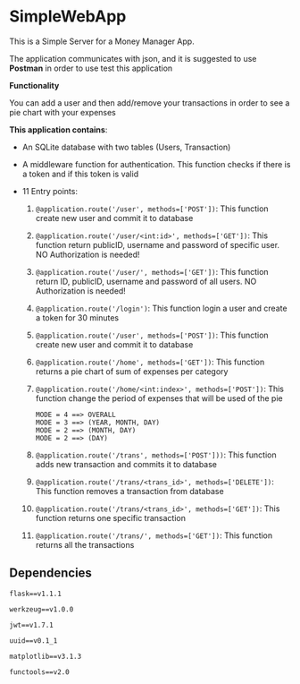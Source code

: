 # SimpleWebApp
This is a Simple Server for a Money Manager App.

The application communicates with json, and it is suggested to use __Postman__ in order to use test this application  


__Functionality__

You can add a user and then add/remove your transactions in order to see a pie chart with your expenses 



__This application contains__:

- An SQLite database with two tables (Users, Transaction)
- A middleware function for authentication. This function checks if there is a token and if this token is valid 
- 11 Entry points:

    1. ```@application.route('/user', methods=['POST'])```:
      This function create new user and commit it to database


    2. ```@application.route('/user/<int:id>', methods=['GET'])```:
        This function return publicID, username and password of specific user.
           NO Authorization is needed!

    3. ```@application.route('/user/', methods=['GET'])```: 
         This function return ID, publicID, username and password of all users.
          NO Authorization is needed!

    4. ```@application.route('/login')```: 
          This function login a user and create a token for 30 minutes

    5. ```@application.route('/user', methods=['POST'])```: 
          This function create new user and commit it to database

    6. ```@application.route('/home', methods=['GET'])```: 
          This function returns a pie chart of sum of expenses per category

    7. ```@application.route('/home/<int:index>', methods=['POST'])```:
          This function change the period of expenses that will be used of the pie

          ```
          MODE = 4 ==> OVERALL
          MODE = 3 ==> (YEAR, MONTH, DAY)
          MODE = 2 ==> (MONTH, DAY)
          MODE = 2 ==> (DAY)
          ```

    8. ```@application.route('/trans', methods=['POST']))```: 
          This function adds new transaction and commits it to database

    9. ```@application.route('/trans/<trans_id>', methods=['DELETE'])```:
          This function removes a transaction from database

    10. ```@application.route('/trans/<trans_id>', methods=['GET'])```: 
           This function returns one specific transaction

    11. ```@application.route('/trans/', methods=['GET'])```: 
           This function returns all the transactions
           
           
## Dependencies 

```flask==v1.1.1```

```werkzeug==v1.0.0```

```jwt==v1.7.1```

```uuid==v0.1_1```

```matplotlib==v3.1.3```

```functools==v2.0```
